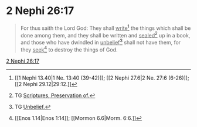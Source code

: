 # 2 Nephi 26:17

> For thus saith the Lord God: They shall <u>write</u>[^a] the things which shall be done among them, and they shall be written and <u>sealed</u>[^b] up in a book, and those who have dwindled in <u>unbelief</u>[^c] shall not have them, for they <u>seek</u>[^d] to destroy the things of God.

[2 Nephi 26:17](https://www.churchofjesuschrist.org/study/scriptures/bofm/2-ne/26?lang=eng&id=p17#p17)


[^a]: [[1 Nephi 13.40|1 Ne. 13:40 (39-42)]]; [[2 Nephi 27.6|2 Ne. 27:6 (6-26)]]; [[2 Nephi 29.12|29:12.]]
[^b]: TG [Scriptures, Preservation of.](https://www.churchofjesuschrist.org/study/scriptures/tg/scriptures-preservation-of?lang=eng)
[^c]: TG [Unbelief.](https://www.churchofjesuschrist.org/study/scriptures/tg/unbelief?lang=eng)
[^d]: [[Enos 1.14|Enos 1:14]]; [[Mormon 6.6|Morm. 6:6.]]
